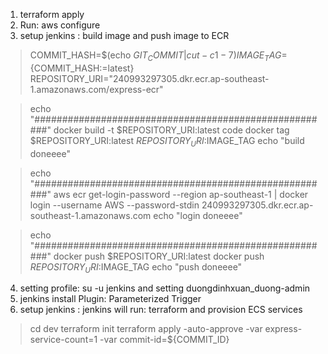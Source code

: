 1. terraform apply
2. Run: aws configure
3. setup jenkins : build image and push image to ECR
> COMMIT_HASH=$(echo ${GIT_COMMIT} | cut -c 1-7)
> IMAGE_TAG=${COMMIT_HASH:=latest}
> REPOSITORY_URI="240993297305.dkr.ecr.ap-southeast-1.amazonaws.com/express-ecr"

> echo "######################################################"
> docker build -t $REPOSITORY_URI:latest code
> docker tag $REPOSITORY_URI:latest $REPOSITORY_URI:$IMAGE_TAG
> echo "build doneeee"

> echo "######################################################"
> aws ecr get-login-password --region ap-southeast-1 | docker login --username AWS --password-stdin 240993297305.dkr.ecr.ap-southeast-1.amazonaws.com
> echo "login doneeee"

> echo "######################################################"
> docker push $REPOSITORY_URI:latest
> docker push $REPOSITORY_URI:$IMAGE_TAG
> echo "push doneeee"

4. setting profile: su -u jenkins and setting duongdinhxuan_duong-admin
5. jenkins install Plugin: Parameterized Trigger
6. setup jenkins : jenkins will run: terraform and provision ECS services
> cd dev
> terraform init
> terraform apply -auto-approve -var express-service-count=1 -var commit-id=${COMMIT_ID}
> 
